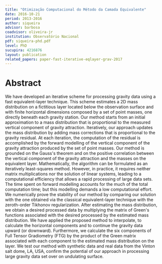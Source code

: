 ```yaml
---
title: "Otimização Computacional do Método da Camada Equivalente"
date: 2016-10-21
period: 2013-2016
author: siqueira
advisor: barbosa
coadvisor: oliveira-jr
institution: Observatório Nacional
pdf: siqueira-phd.pdf
level: PhD
sucupira: 4216876
layout: publication
related_papers: paper-fast-iterative-eqlayer-grav-2017
---
```



# Abstract

We have developed an iterative scheme for processing gravity data using a fast
equivalent-layer technique. This scheme estimates a 2D mass distribution on a
fictitious layer located below the observation surface and with finite horizontal
dimensions composed by a set of point masses, one directly beneath each gravity
station. Our method starts from an initial approximation to a mass distribution
that is proportional to the measured vertical component of gravity attraction.
Iteratively, our approach updates the mass distribution by adding mass corrections
that is proportional to the gravity residual. At each iteration, the computation
of the residual is accomplished by the forward modelling of the vertical component
of the gravity attraction produced by the set of point masses. Our method is
grounded on the Gauss's theorem and on the positive correlation between the
vertical component of the gravity attraction and the masses on the equivalent
layer. Mathematically, the algorithm can be formulated as an iteratively
least-squares method. However, in practice, it requires neither matrix
multiplications nor the solution of linear systems, leading to a computational
efficiency that allows a rapid processing of large data sets. The time spent
on forward modelling accounts for the much of the total computation time; but
this modelling demands a low computational effort. We numerically prove the
stability of our method by comparing our solution with the one obtained via
the classical equivalent-layer technique with the zeroth-order Tikhonov
regularization. After estimating the mass distribution, we obtain a desired
processed data by multiplying the matrix of Green's functions associated with
the desired processed by the estimated mass distribution. We have applied
the proposed method to interpolate, to calculate the horizontal components
and to continue the gravity data upward (or downward). Furthermore, we
calculate the six components of Full Tensor Gradiometry (FTG) by the product
of the Green matrix associated with each component to the estimated mass
distribution on the layer. We test our method with synthetic data and real
data from the Vinton salt dome, LA, USA, confirm the potential of our
approach in processing large gravity data set over on undulating surface.
